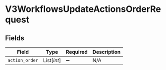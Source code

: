 # V3WorkflowsUpdateActionsOrderRequest


## Fields

| Field              | Type               | Required           | Description        |
| ------------------ | ------------------ | ------------------ | ------------------ |
| `action_order`     | List[*int*]        | :heavy_minus_sign: | N/A                |